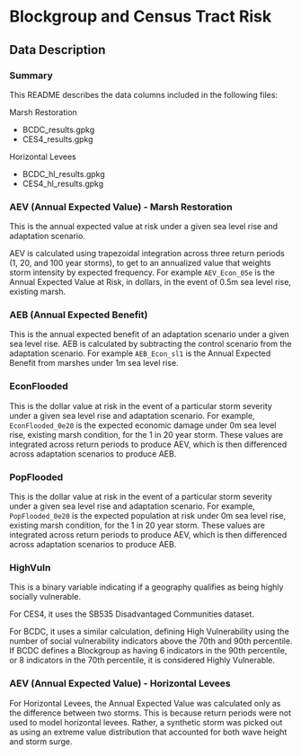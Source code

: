 # Blockgroup and Census Tract Risk
## Data Description
### Summary
This README describes the data columns included in the following files:

Marsh Restoration
- BCDC_results.gpkg
- CES4_results.gpkg

Horizontal Levees
- BCDC_hl_results.gpkg
- CES4_hl_results.gpkg

### AEV (Annual Expected Value) - Marsh Restoration
This is the annual expected value at risk under a given sea level rise and adaptation scenario.

AEV is calculated using trapezoidal integration across three return periods (1, 20, and 100 year storms), to get to an annualized value that weights storm intensity by expected frequency.  For example `AEV_Econ_05e` is the Annual Expected Value at Risk, in dollars, in the event of 0.5m sea level rise, existing marsh.  

### AEB (Annual Expected Benefit)
This is the annual expected benefit of an adaptation scenario under a given sea level rise.  AEB is calculated by subtracting the control scenario from the adaptation scenario.  For example `AEB_Econ_sl1` is the Annual Expected Benefit from marshes under 1m sea level rise.

### EconFlooded
This is the dollar value at risk in the event of a particular storm severity under a given sea level rise and adaptation scenario.  For example, `EconFlooded_0e20` is the expected economic damage under 0m sea level rise, existing marsh condition, for the 1 in 20 year storm.  These values are integrated across return periods to produce AEV, which is then differenced across adaptation scenarios to produce AEB.

### PopFlooded
This is the dollar value at risk in the event of a particular storm severity under a given sea level rise and adaptation scenario.  For example, `PopFlooded_0e20` is the expected population at risk under 0m sea level rise, existing marsh condition, for the 1 in 20 year storm.  These values are integrated across return periods to produce AEV, which is then differenced across adaptation scenarios to produce AEB.

### HighVuln
This is a binary variable indicating if a geography qualifies as being highly socially vulnerable.  

For CES4, it uses the SB535 Disadvantaged Communities dataset.  

For BCDC, it uses a similar calculation, defining High Vulnerability using the number of social vulnerability indicators above the 70th and 90th percentile.  If BCDC defines a Blockgroup as having 6 indicators in the 90th percentile, or 8 indicators in the 70th percentile, it is considered Highly Vulnerable.

### AEV (Annual Expected Value) - Horizontal Levees
For Horizontal Levees, the Annual Expected Value was calculated only as the difference between two storms.  This is because return periods were not used to model horizontal levees.  Rather, a synthetic storm was picked out as using an extreme value distribution that accounted for both wave height and storm surge.  